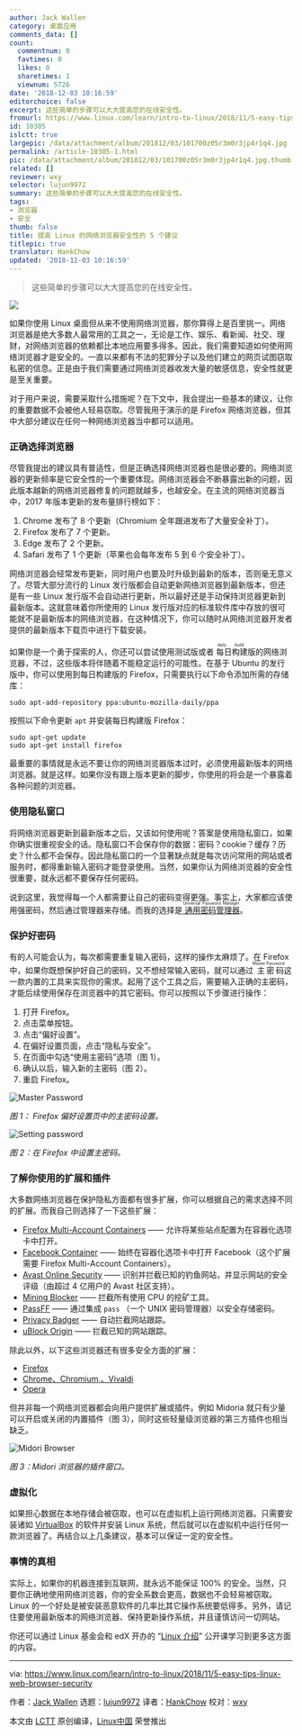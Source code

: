 ```yaml
---
author: Jack Wallen
category: 桌面应用
comments_data: []
count:
  commentnum: 0
  favtimes: 0
  likes: 0
  sharetimes: 1
  viewnum: 5726
date: '2018-12-03 10:16:59'
editorchoice: false
excerpt: 这些简单的步骤可以大大提高您的在线安全性。
fromurl: https://www.linux.com/learn/intro-to-linux/2018/11/5-easy-tips-linux-web-browser-security
id: 10305
islctt: true
largepic: /data/attachment/album/201812/03/101700z05r3m0r3jp4r1q4.jpg
permalink: /article-10305-1.html
pic: /data/attachment/album/201812/03/101700z05r3m0r3jp4r1q4.jpg.thumb.jpg
related: []
reviewer: wxy
selector: lujun9972
summary: 这些简单的步骤可以大大提高您的在线安全性。
tags:
- 浏览器
- 安全
thumb: false
title: 提高 Linux 的网络浏览器安全性的 5 个建议
titlepic: true
translator: HankChow
updated: '2018-12-03 10:16:59'
---
```



> 
> 这些简单的步骤可以大大提高您的在线安全性。
> 
> 
> 


![](/data/attachment/album/201812/03/101700z05r3m0r3jp4r1q4.jpg)


如果你使用 Linux 桌面但从来不使用网络浏览器，那你算得上是百里挑一。网络浏览器是绝大多数人最常用的工具之一，无论是工作、娱乐、看新闻、社交、理财，对网络浏览器的依赖都比本地应用要多得多。因此，我们需要知道如何使用网络浏览器才是安全的。一直以来都有不法的犯罪分子以及他们建立的网页试图窃取私密的信息。正是由于我们需要通过网络浏览器收发大量的敏感信息，安全性就更是至关重要。


对于用户来说，需要采取什么措施呢？在下文中，我会提出一些基本的建议，让你的重要数据不会被他人轻易窃取。尽管我用于演示的是 Firefox 网络浏览器，但其中大部分建议在任何一种网络浏览器当中都可以适用。


### 正确选择浏览器


尽管我提出的建议具有普适性，但是正确选择网络浏览器也是很必要的。网络浏览器的更新频率是它安全性的一个重要体现。网络浏览器会不断暴露出新的问题，因此版本越新的网络浏览器修复的问题就越多，也越安全。在主流的网络浏览器当中，2017 年版本更新的发布量排行榜如下：


1. Chrome 发布了 8 个更新（Chromium 全年跟进发布了大量安全补丁）。
2. Firefox 发布了 7 个更新。
3. Edge 发布了 2 个更新。
4. Safari 发布了 1 个更新（苹果也会每年发布 5 到 6 个安全补丁）。


网络浏览器会经常发布更新，同时用户也要及时升级到最新的版本，否则毫无意义了。尽管大部分流行的 Linux 发行版都会自动更新网络浏览器到最新版本，但还是有一些 Linux 发行版不会自动进行更新，所以最好还是手动保持浏览器更新到最新版本。这就意味着你所使用的 Linux 发行版对应的标准软件库中存放的很可能就不是最新版本的网络浏览器，在这种情况下，你可以随时从网络浏览器开发者提供的最新版本下载页中进行下载安装。


如果你是一个勇于探索的人，你还可以尝试使用测试版或者<ruby> 每日构建 <rt>  daily build </rt></ruby>版的网络浏览器，不过，这些版本将伴随着不能稳定运行的可能性。在基于 Ubuntu 的发行版中，你可以使用到每日构建版的 Firefox，只需要执行以下命令添加所需的存储库：



```
sudo apt-add-repository ppa:ubuntu-mozilla-daily/ppa
```

按照以下命令更新 `apt` 并安装每日构建版 Firefox：



```
sudo apt-get update
sudo apt-get install firefox
```

最重要的事情就是永远不要让你的网络浏览器版本过时，必须使用最新版本的网络浏览器。就是这样。如果你没有跟上版本更新的脚步，你使用的将会是一个暴露着各种问题的浏览器。


### 使用隐私窗口


将网络浏览器更新到最新版本之后，又该如何使用呢？答案是使用隐私窗口，如果你确实很重视安全的话。隐私窗口不会保存你的数据：密码？cookie？缓存？历史？什么都不会保存。因此隐私窗口的一个显著缺点就是每次访问常用的网站或者服务时，都得重新输入密码才能登录使用。当然，如果你认为网络浏览器的安全性很重要，就永远都不要保存任何密码。


说到这里，我觉得每一个人都需要让自己的密码变得更强。事实上，大家都应该使用强密码，然后通过管理器来存储。而我的选择是[<ruby> 通用密码管理器 <rt>  Universal Password Manager </rt></ruby>](http://upm.sourceforge.net/)。


### 保护好密码


有的人可能会认为，每次都需要重复输入密码，这样的操作太麻烦了。在 Firefox 中，如果你既想保护好自己的密码，又不想经常输入密码，就可以通过<ruby> 主密码 <rt>  Master Password </rt></ruby>这一款内置的工具来实现你的需求。起用了这个工具之后，需要输入正确的主密码，才能后续使用保存在浏览器中的其它密码。你可以按照以下步骤进行操作：


1. 打开 Firefox。
2. 点击菜单按钮。
3. 点击“偏好设置”。
4. 在偏好设置页面，点击“隐私与安全”。
5. 在页面中勾选“使用主密码”选项（图 1）。
6. 确认以后，输入新的主密码（图 2）。
7. 重启 Firefox。


![Master Password](/data/attachment/album/201812/03/101701j6lsr8fs8d4fzg85.jpg "Master Password")


*图 1： Firefox 偏好设置页中的主密码设置。*


![Setting password](/data/attachment/album/201812/03/101702jwiimt5idmdfqdtd.jpg "Setting password")


*图 2：在 Firefox 中设置主密码。*


### 了解你使用的扩展和插件


大多数网络浏览器在保护隐私方面都有很多扩展，你可以根据自己的需求选择不同的扩展。而我自己则选择了一下这些扩展：


* [Firefox Multi-Account Containers](https://addons.mozilla.org/en-US/firefox/addon/multi-account-containers/?src=search) —— 允许将某些站点配置为在容器化选项卡中打开。
* [Facebook Container](https://addons.mozilla.org/en-US/firefox/addon/facebook-container/?src=search) —— 始终在容器化选项卡中打开 Facebook（这个扩展需要 Firefox Multi-Account Containers）。
* [Avast Online Security](https://addons.mozilla.org/en-US/firefox/addon/avast-online-security/?src=search) —— 识别并拦截已知的钓鱼网站，并显示网站的安全评级（由超过 4 亿用户的 Avast 社区支持）。
* [Mining Blocker](https://addons.mozilla.org/en-US/firefox/addon/miningblocker/?src=search) —— 拦截所有使用 CPU 的挖矿工具。
* [PassFF](https://addons.mozilla.org/en-US/firefox/addon/passff/?src=search) —— 通过集成 `pass` （一个 UNIX 密码管理器）以安全存储密码。
* [Privacy Badger](https://addons.mozilla.org/en-US/firefox/addon/privacy-badger17/) —— 自动拦截网站跟踪。
* [uBlock Origin](https://addons.mozilla.org/en-US/firefox/addon/ublock-origin/?src=search) —— 拦截已知的网站跟踪。


除此以外，以下这些浏览器还有很多安全方面的扩展：


* [Firefox](https://addons.mozilla.org/en-US/firefox/search/?q=security)
* [Chrome、Chromium,、Vivaldi](https://chrome.google.com/webstore/search/security)
* [Opera](https://addons.opera.com/en/search/?query=security)


但并非每一个网络浏览器都会向用户提供扩展或插件。例如 Midoria 就只有少量可以开启或关闭的内置插件（图 3），同时这些轻量级浏览器的第三方插件也相当缺乏。


![Midori Browser](/data/attachment/album/201812/03/101702ndu9v8999c5wdcz9.jpg "Midori Browser")


*图 3：Midori 浏览器的插件窗口。*


### 虚拟化


如果担心数据在本地存储会被窃取，也可以在虚拟机上运行网络浏览器。只需要安装诸如 [VirtualBox](https://www.virtualbox.org/) 的软件并安装 Linux 系统，然后就可以在虚拟机中运行任何一款浏览器了。再结合以上几条建议，基本可以保证一定的安全性。


### 事情的真相


实际上，如果你的机器连接到互联网，就永远不能保证 100% 的安全。当然，只要你正确地使用网络浏览器，你的安全系数会更高，数据也不会轻易被窃取。Linux 的一个好处是被安装恶意软件的几率比其它操作系统要低得多。另外，请记住要使用最新版本的网络浏览器、保持更新操作系统，并且谨慎访问一切网站。


你还可以通过 Linux 基金会和 edX 开办的 “[Linux 介绍](https://training.linuxfoundation.org/linux-courses/system-administration-training/introduction-to-linux)” 公开课学习到更多这方面的内容。




---


via: <https://www.linux.com/learn/intro-to-linux/2018/11/5-easy-tips-linux-web-browser-security>


作者：[Jack Wallen](https://www.linux.com/users/jlwallen) 选题：[lujun9972](https://github.com/lujun9972) 译者：[HankChow](https://github.com/HankChow) 校对：[wxy](https://github.com/wxy)


本文由 [LCTT](https://github.com/LCTT/TranslateProject) 原创编译，[Linux中国](https://linux.cn/) 荣誉推出